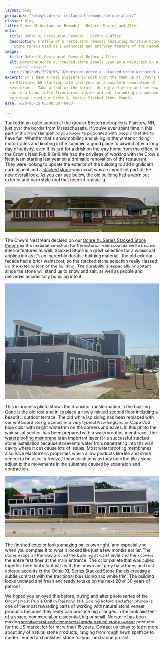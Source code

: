 ```yaml
---
layout: blog
permalink: "/blog/ochre-xl-restaurant-remodel-before-after/"
classes: blog
title: Ochre XL Restaurant Remodel – Before, During and After
meta:
  title: Ochre XL Restaurant Remodel - Before & After
  description: Profile of a restaurant remodel featuring Norstone Ochre XL Stacked
    Stone Panels used as a wainscoat and entryway feature of the remodeled building.
image:
  title: Ochre XL Restaurant Remodel Before & After
  alt: Norstone Ochre XL stacked stone panels used as a wainscoat on a restaurant
    remodel project
  src: "/uploads/2020/06/19/norstone-ochre-xl-stacked-stone-wainscoat-crows-nest-pub-after.jpg"
excerpt: It's been a real pleasure to work with the team up at Crow's Nest Pub & Grill
  in Plaistow, NH starting late last year on a complete renovation of their fantastic
  restaurant.  Take a look at the before, during and after and see how this building
  has been beautifully transformed inside and out including an awesome stacked stone
  wainscoat using our Ochre XL Series Stacked Stone Panels.
date: 2020-06-19 00:00:00 -0400

---
```

Tucked in an outer suburb of the greater Boston metroplex is Plaistow, NH, just over the border from Massachusetts. If you've ever spent time in this part of the New Hampshire you know its populated with people that like to have fun! Whether that's snowmobiling and skiing in the winter or riding motorcycles and boating in the summer, a good place to unwind after a long day of activity, even if its just for a drink on the way home from the office, is the Crow's Nest Pub & Grill. We had the privilege of working with the Crow's Nest team starting last year on a dramatic renovation of the restaurant. They were looking to update the exterior of the building to add significant curb appeal and a [stacked stone](https://www.norstoneusa.com/products/stacked-stone-cladding/) wainscoat was an important part of the new overall look. As you can see below, the old building had a worn out exterior and barn style roof that needed replacing.

![Before photo of Crow's Nest pub prior to Norstone Ochre XL Stacked Stone Panels being installed as a wainscoat](/uploads/2020/06/19/norstone-ochre-xl-stacked-stone-wainscoat-crows-nest-pub-before.jpg)

The Crow's Nest team decided on our [Ochre XL Series Stacked Stone Panels](https://www.norstoneusa.com/products/thin-stone-veneer-panels/ochre/) as the material selection for the exterior wainscoat as well as some interior features as well. Stacked Stone is a great selection for a wainscoat application as it's an incredibly durable building material. The old exterior facade had a brick wainscoat, so the stacked stone selection really classed up the exterior look of the building. The durability is especially important since the stone will stand up to snow and salt, as well as people and deliveries accidentally bumping into it.

![In process installation photo of Crow's Nest pub where Norstone Ochre XL Stacked Stone Panels are being installed as a wainscoat](/uploads/2020/06/19/norstone-ochre-xl-stacked-stone-wainscoat-crows-nest-pub-during.jpg)

This in process photo shows the dramatic transformation to the building. Gone is the old roof and in its place a newly minted second floor including a beautiful outdoor terrace. The old white lap siding has been replaced with cement board siding painted in a very typical New England or Cape Cod blue color with bright white trim on the corners and eaves. In this photo the wainscoat section has been prepared with a waterproofing membrane. The [waterproofing membrane](https://www.norstoneusa.com/blog/waterproofing-membranes-for-stacked-stone/) is an important layer for a successful stacked stone installation because it prevents water from penetrating into the wall cavity where it can cause lots of issues. Most waterproofing membranes also have elastomeric properties which allow products like tile and stone veneer to be used in freeze / thaw conditions as they help the tile / stone adjust to the movements in the substrate caused by expansion and contraction.

![Remodeled Crow's Nest pub exterior facade with Norstone Ochre XL Stacked Stone Panels being installed as a wainscoat](/uploads/2020/06/19/norstone-ochre-xl-stacked-stone-wainscoat-crows-nest-pub-after.jpg)

The finished exterior looks amazing on its own right, and especially so when you compare it to what it looked like just a few months earlier. The stone wraps all the way around the building at waist level and then covers the entire first floor at the main entrance. The color pallete that was pulled together here looks fantastic with the brown and grey base tones and rust colored accents of the Ochre XL Series Stacked Stone Panels creating a subtle contrast with the traditional blue siding and white trim. The building looks updated and fresh and ready to take on the next 20 or 30 years of patrons.

We hoped you enjoyed this before, during and after photo series of the Crow's Nest Pub & Grill in Plaistow, NH. Seeing before and after photos is one of the most rewarding parts of working with natural stone veneer products because they really can produce big changes in the look and feel of a space, commercial or residential, big or small. Norstone has been making [architectural and commercial grade natural stone veneer](https://www.norstoneusa.com/blog/contractor-grade-vs-architectural-grade-stone-veneer/) products for the US market for for more than 15 years. Contact us today to learn more about any of natural stone products, ranging from rough hewn splitface to modern honed and polished stone for your next stone project.